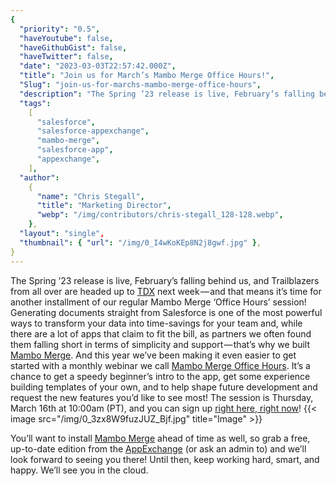 ```yaml
---
{
  "priority": "0.5",
  "haveYoutube": false,
  "haveGithubGist": false,
  "haveTwitter": false,
  "date": "2023-03-03T22:57:42.000Z",
  "title": "Join us for March’s Mambo Merge Office Hours!",
  "Slug": "join-us-for-marchs-mambo-merge-office-hours",
  "description": "The Spring ’23 release is live, February’s falling behind us, and Trailblazers from all over are headed up to TDX next week — and that means it’s time for another installment of our regular Mambo Merge ‘Office Hours’ session!.",
  "tags":
    [
      "salesforce",
      "salesforce-appexchange",
      "mambo-merge",
      "salesforce-app",
      "appexchange",
    ],
  "author":
    {
      "name": "Chris Stegall",
      "title": "Marketing Director",
      "webp": "/img/contributors/chris-stegall_128-128.webp",
    },
  "layout": "single",
  "thumbnail": { "url": "/img/0_I4wKoKEp8N2j8gwf.jpg" },
}
---
```


The Spring ’23 release is live, February’s falling behind us, and Trailblazers from all over are headed up to [TDX](https://medium.com/creme-de-la-crm/trailblazerdx-is-two-weeks-out-d7fbc26a6dee) next week — and that means it’s time for another installment of our regular Mambo Merge ‘Office Hours’ session!
Generating documents straight from Salesforce is one of the most powerful ways to transform your data into time-savings for your team and, while there are a lot of apps that claim to fit the bill, as partners we often found them falling short in terms of simplicity and support — that’s why we built [Mambo Merge](https://appexchange.salesforce.com/appxListingDetail?listingId=a0N3u00000MBinOEAT). And this year we’ve been making it even easier to get started with a monthly webinar we call [Mambo Merge Office Hours](https://cloud.news.mambomerge.app/officehours).
It’s a chance to get a speedy beginner’s intro to the app, get some experience building templates of your own, and to help shape future development and request the new features you’d like to see most!
The session is Thursday, March 16th at 10:00am (PT), and you can sign up [right here, right now](https://cloud.news.mambomerge.app/officehours)!
{{< image src="/img/0_3zx8W9fuzJUZ_Bjf.jpg" title="Image" >}}

You’ll want to install [Mambo Merge](https://appexchange.salesforce.com/appxListingDetail?listingId=a0N3u00000MBinOEAT) ahead of time as well, so grab a free, up-to-date edition from the [AppExchange](https://appexchange.salesforce.com/appxListingDetail?listingId=a0N3u00000MBinOEAT) (or ask an admin to) and we’ll look forward to seeing you there!
Until then, keep working hard, smart, and happy. We’ll see you in the cloud.
